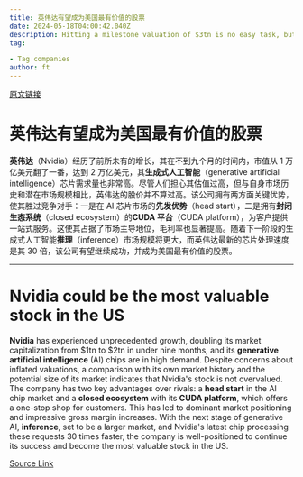 ```yaml
---
title: 英伟达有望成为美国最有价值的股票
date: 2024-05-18T04:00:42.040Z
description: Hitting a milestone valuation of $3tn is no easy task, but the chipmaker is well-placed for the challenge
tag: 

- Tag companies
author: ft
---
```


[原文链接](https://ft.com/content/cf9d5167-f57e-4723-89a3-5648bb42ec10)

# 英伟达有望成为美国最有价值的股票

**英伟达**（Nvidia）经历了前所未有的增长，其在不到九个月的时间内，市值从 1 万亿美元翻了一番，达到 2 万亿美元，其**生成式人工智能**（generative artificial intelligence）芯片需求量也非常高。尽管人们担心其估值过高，但与自身市场历史和潜在市场规模相比，英伟达的股价并不算过高。该公司拥有两方面关键优势，使其胜过竞争对手：一是在 AI 芯片市场的**先发优势**（head start），二是拥有**封闭生态系统**（closed ecosystem）的**CUDA 平台**（CUDA platform），为客户提供一站式服务。这使其占据了市场主导地位，毛利率也显著提高。随着下一阶段的生成式人工智能**推理**（inference）市场规模将更大，而英伟达最新的芯片处理速度是其 30 倍，该公司有望继续成功，并成为美国最有价值的股票。

---

# Nvidia could be the most valuable stock in the US 

**Nvidia** has experienced unprecedented growth, doubling its market capitalization from $1tn to $2tn in under nine months, and its **generative artificial intelligence** (AI) chips are in high demand. Despite concerns about inflated valuations, a comparison with its own market history and the potential size of its market indicates that Nvidia's stock is not overvalued. The company has two key advantages over rivals: a **head start** in the AI chip market and a **closed ecosystem** with its **CUDA platform**, which offers a one-stop shop for customers. This has led to dominant market positioning and impressive gross margin increases. With the next stage of generative AI, **inference**, set to be a larger market, and Nvidia's latest chip processing these requests 30 times faster, the company is well-positioned to continue its success and become the most valuable stock in the US.

[Source Link](https://ft.com/content/cf9d5167-f57e-4723-89a3-5648bb42ec10)

